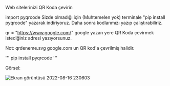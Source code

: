 Web sitelerinizi QR Koda çevirin

import pyqrcode Sizde olmadığı için (Muhtemelen yok) terminale "pip install pyqrcode"
yazarak indiriyoruz. Daha sonra kodlarımızı yazıp çalıştırabiliriz.

qr = "https://www.google.com/" google yazan yere QR Koda çevirmek istediğiniz adresi yazıyorsunuz.

Not: qrdeneme.svg google.com un QR kod'a çevrilmiş halidir.

'''
pip install pyqrcode
'''

Görsel: 


![Ekran görüntüsü 2022-08-16 230603](https://user-images.githubusercontent.com/71235117/185061592-a6fbbbb4-dab5-4be8-8174-59b66eabed71.png)

